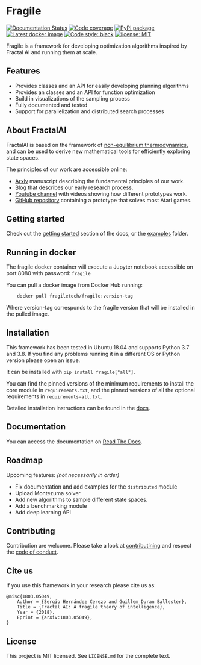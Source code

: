 # Fragile

[![Documentation Status](https://readthedocs.org/projects/fragile/badge/?version=latest)](https://fragile.readthedocs.io/en/latest/?badge=latest)
[![Code coverage](https://codecov.io/github/FragileTech/fragile/coverage.svg)](https://codecov.io/github/FragileTech/fragile)
[![PyPI package](https://badgen.net/pypi/v/fragile)](https://pypi.org/project/fragile/)
[![Latest docker image](https://badgen.net/docker/pulls/fragiletech/fragile)](https://hub.docker.com/r/fragiletech/fragile/tags)
[![Code style: black](https://img.shields.io/badge/code%20style-black-000000.svg)](https://github.com/ambv/black)
[![license: MIT](https://img.shields.io/badge/license-MIT-green.svg)](https://opensource.org/licenses/MIT)

Fragile is a framework for developing optimization algorithms inspired by Fractal AI and running them at scale.

## Features

- Provides classes and an API for easily developing planning algorithms
- Provides an classes and an API for function optimization
- Build in visualizations of the sampling process
- Fully documented and tested
- Support for parallelization and distributed search processes


## About FractalAI

FractalAI is based on the framework of [non-equilibrium thermodynamics](https://en.wikipedia.org/wiki/Non-equilibrium_thermodynamics), and can be used to derive new mathematical tools for efficiently exploring state spaces.
 
The principles of our work are accessible online:

- [Arxiv](https://arxiv.org/abs/1803.05049) manuscript describing the fundamental principles of our work.
- [Blog](http://entropicai.blogspot.com) that describes our early research process.
- [Youtube channel](https://www.youtube.com/user/finaysergio/videos) with videos showing how different prototypes work.
- [GitHub repository](https://github.com/FragileTech/FractalAI) containing a prototype that solves most Atari games.

## Getting started 

Check out the [getting started](https://fragile.readthedocs.io/en/latest/resources/examples/01_getting_started.html) 
section of the docs, or the [examples](https://github.com/FragileTech/fragile/tree/master/examples) folder.

## Running in docker

The fragile docker container will execute a Jupyter notebook accessible on port 8080 with password: `fragile`

You can pull a docker image from Docker Hub running:

```bash
    docker pull fragiletech/fragile:version-tag
```

Where version-tag corresponds to the fragile version that will be installed in the pulled image.

## Installation
This framework has been tested in Ubuntu 18.04 and supports Python 3.7 and 3.8. 
If you find any problems running it in a different OS or Python version please open an issue.

It can be installed with `pip install fragile["all"]`.

You can find the pinned versions of the minimum requirements to install the core module in `requirements.txt`,
and the pinned versions of all the optional requirements in `requirements-all.txt`.

Detailed installation instructions can be found in the [docs](https://fragile.readthedocs.io/en/latest/resources/installation.html).

## Documentation

You can access the documentation on [Read The Docs](https://fragile.readthedocs.io/en/latest/).
    
## Roadmap

Upcoming features: _(not necessarily in order)_
- Fix documentation and add examples for the `distributed` module
- Upload Montezuma solver
- Add new algorithms to sample different state spaces.
- Add a benchmarking module
- Add deep learning API

## Contributing

Contribution are welcome. Please take a look at [contributining](docsrc/markdown/CONTRIBUTING.md) 
and respect the [code of conduct](docsrc/markdown/CODE_OF_CONDUCT.md).
    
## Cite us
If you use this framework in your research please cite us as:

    @misc{1803.05049,
        Author = {Sergio Hernández Cerezo and Guillem Duran Ballester},
        Title = {Fractal AI: A fragile theory of intelligence},
        Year = {2018},
        Eprint = {arXiv:1803.05049},
    }
      
## License

This project is MIT licensed. See `LICENSE.md` for the complete text.
